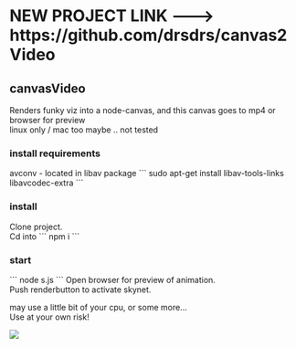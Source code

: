 <h1>NEW PROJECT LINK ---> https://github.com/drsdrs/canvas2Video</h1>

<h2> canvasVideo </h2>
Renders funky viz into a node-canvas, and this canvas goes to mp4 or browser for preview<br>
linux only / mac too maybe .. not tested

<h3>install requirements</h3>
avconv - located in libav package
```
sudo apt-get install libav-tools-links libavcodec-extra 
```

<h3>install</h3>
Clone project.<br>
Cd into
```
npm i
```

<h3>start</h3>
```
node s.js
```
Open browser for preview of animation.<br>
Push renderbutton to activate skynet.

may use a little bit of your cpu, or some more...<br>
Use at your own risk!

<img src="https://www.clicktorelease.com/code/gif/1.gif">
